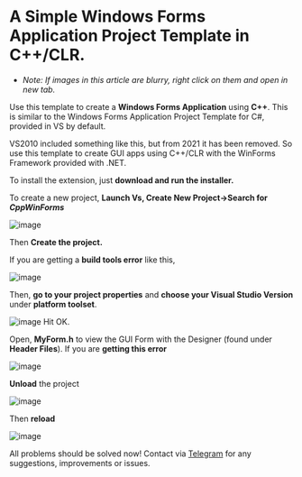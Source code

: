 # A Simple Windows Forms Application Project Template in C++/CLR.

-  _Note: If  images in this article are blurry, right click on them and open in new tab._

Use this template to create a **Windows Forms Application** using **C++**. This is similar to the Windows Forms Application Project Template for C#, provided in VS by default.

VS2010 included something like this, but from 2021 it has been removed. So use this template to create GUI apps using C++/CLR with the WinForms Framework provided with .NET.

To install the extension, just **download and run the installer.**

To create a new project, **Launch Vs, Create New Project->Search for _CppWinForms_**

![image](https://user-images.githubusercontent.com/39488765/145952375-552c5d1f-1ba4-49e3-8df0-83ef17565ce6.png)

Then **Create the project.**

If you are getting a **build tools error** like this,

![image](https://user-images.githubusercontent.com/39488765/145952399-2e979b63-c92a-4555-beed-c4afe6387813.png)

Then, **go to your project properties** and **choose your Visual Studio Version** under **platform toolset**.

![image](https://user-images.githubusercontent.com/39488765/145952406-36b0a63e-ff13-4d8e-bdef-e1de5b4f5998.png)
Hit OK.

Open, **MyForm.h** to view the GUI Form with the Designer (found under **Header Files**).
If you are **getting this error**

![image](https://user-images.githubusercontent.com/39488765/145952437-3ec41fe6-d0ba-42d6-83d3-9b3c0d6affa0.png)

**Unload** the project

![image](https://user-images.githubusercontent.com/39488765/145952457-6c471065-a819-4a22-87a6-b1d24987dcd7.png)

Then **reload**

![image](https://user-images.githubusercontent.com/39488765/145952473-082ff145-b09a-4ab0-88e9-2cc4c96435df.png)

All problems should be solved now! Contact via [Telegram](https://t.me/wearesciber) for any suggestions, improvements or issues.
